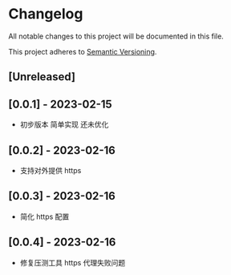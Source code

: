 # Changelog

All notable changes to this project will be documented in this file.

This project adheres to [Semantic Versioning](https://semver.org).

<!--
Note: In this file, do not use the hard wrap in the middle of a sentence for compatibility with GitHub comment style markdown rendering.
-->

## [Unreleased]

## [0.0.1] - 2023-02-15

- 初步版本 简单实现 还未优化

## [0.0.2] - 2023-02-16

- 支持对外提供 https

## [0.0.3] - 2023-02-16

- 简化 https 配置

## [0.0.4] - 2023-02-16

- 修复压测工具 https 代理失败问题
